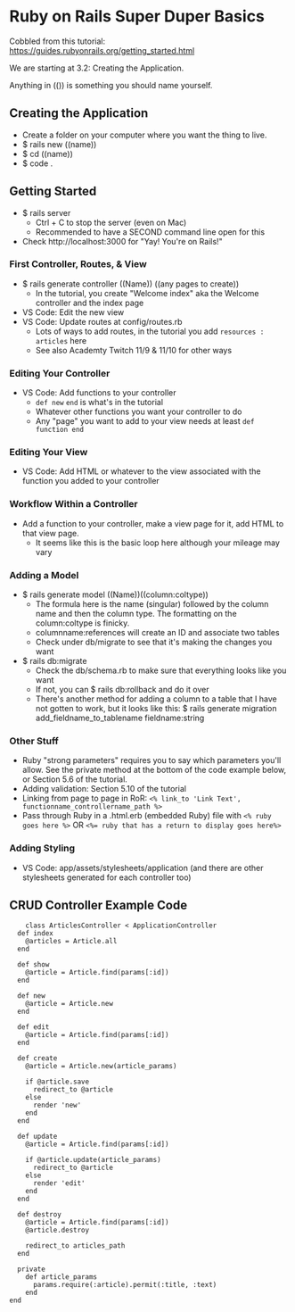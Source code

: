 # Ruby on Rails Super Duper Basics
Cobbled from this tutorial: https://guides.rubyonrails.org/getting_started.html

We are starting at 3.2: Creating the Application.

Anything in (()) is something you should name yourself. 

## Creating the Application
- Create a folder on your computer where you want the thing to live.  
- $ rails new ((name))
- $ cd ((name)) 
- $ code . 

## Getting Started
- $ rails server
    - Ctrl + C to stop the server (even on Mac)
    - Recommended to have a SECOND command line open for this
- Check http://localhost:3000 for "Yay! You're on Rails!"

### First Controller, Routes, & View
- $ rails generate controller ((Name)) ((any pages to create))
    - In the tutorial, you create "Welcome index" aka the Welcome controller and the index page
- VS Code: Edit the new view 
- VS Code: Update routes at config/routes.rb
    - Lots of ways to add routes, in the tutorial you add `resources : articles` here
    - See also Academty Twitch 11/9 & 11/10 for other ways

### Editing Your Controller
- VS Code: Add functions to your controller
    - `def new` `end` is what's in the tutorial
    - Whatever other functions you want your controller to do
    - Any "page" you want to add to your view needs at least `def function end`

### Editing Your View
- VS Code: Add HTML or whatever to the view associated with the function you added to your controller

### Workflow Within a Controller
- Add a function to your controller, make a view page for it, add HTML to that view page. 
     - It seems like this is the basic loop here although your mileage may vary

### Adding a Model
- $ rails generate model ((Name))((column:coltype)) 
    - The formula here is the name (singular) followed by the column name and then the column type. The formatting on the column:coltype is finicky.
    - columnname:references will create an ID and associate two tables
    - Check under db/migrate to see that it's making the changes you want
- $ rails db:migrate
    - Check the db/schema.rb to make sure that everything looks like you want
    - If not, you can $ rails db:rollback and do it over
    - There's another method for adding a column to a table that I have not gotten to work, but it looks like this: $ rails generate migration add_fieldname_to_tablename fieldname:string

### Other Stuff
- Ruby "strong parameters" requires you to say which parameters you'll allow. See the private method at the bottom of the code example below, or Section 5.6 of the tutorial.
- Adding validation: Section 5.10 of the tutorial
- Linking from page to page in RoR: `<% link_to 'Link Text', functionname_controllername_path %>`
- Pass through Ruby in a .html.erb (embedded Ruby) file with `<% ruby goes here %>` OR `<%= ruby that has a return to display goes here%>`

### Adding Styling
- VS Code: app/assets/stylesheets/application (and there are other stylesheets generated for each controller too)

## CRUD Controller Example Code
```
    class ArticlesController < ApplicationController
  def index
    @articles = Article.all
  end
 
  def show
    @article = Article.find(params[:id])
  end
 
  def new
    @article = Article.new
  end
 
  def edit
    @article = Article.find(params[:id])
  end
 
  def create
    @article = Article.new(article_params)
 
    if @article.save
      redirect_to @article
    else
      render 'new'
    end
  end
 
  def update
    @article = Article.find(params[:id])
 
    if @article.update(article_params)
      redirect_to @article
    else
      render 'edit'
    end
  end
 
  def destroy
    @article = Article.find(params[:id])
    @article.destroy
 
    redirect_to articles_path
  end
 
  private
    def article_params
      params.require(:article).permit(:title, :text)
    end
end
```

